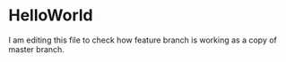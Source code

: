 # HelloWorld
I am editing this file to check how feature branch is working as a copy of master branch.
